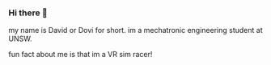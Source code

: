 ### Hi there 👋
my name is David or Dovi for short.
im a mechatronic engineering student at UNSW.

fun fact about me is that im a VR sim racer!
<!--
**David-Romm/David-Romm** is a ✨ _special_ ✨ repository because its `README.md` (this file) appears on your GitHub profile.

Here are some ideas to get you started:

- 🔭 I’m currently working on ...
- 🌱 I’m currently learning ...
- 👯 I’m looking to collaborate on ...
- 🤔 I’m looking for help with ...
- 💬 Ask me about ...
- 📫 How to reach me: ...
- 😄 Pronouns: ...
- ⚡ Fun fact: ...
-->
